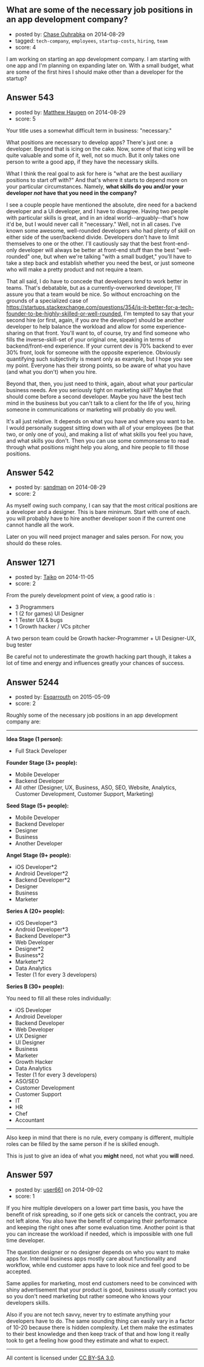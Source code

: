 ## What are some of the necessary job positions in an app development company?

- posted by: [Chase Ouhrabka](https://stackexchange.com/users/4956076/chase-ouhrabka) on 2014-08-29
- tagged: `tech-company`, `employees`, `startup-costs`, `hiring`, `team`
- score: 4

I am working on starting an app development company. I am starting with one app and I'm planning on expanding later on. With a small budget, what are some of the first hires I should make other than a developer for the startup?


## Answer 543

- posted by: [Matthew Haugen](https://stackexchange.com/users/1325646/matthew-haugen) on 2014-08-29
- score: 5

Your title uses a somewhat difficult term in business: "necessary."

What positions are necessary to develop apps? There's just one: a developer. Beyond that is icing on the cake. Now, some of that icing will be quite valuable and some of it, well, not so much. But it only takes one person to write a good app, if they have the necessary skills.

What I think the real goal to ask for here is "what are the best auxiliary positions to start off with?" And that's where it starts to depend more on your particular circumstances. Namely, **what skills do you and/or your developer *not* have that you need in the company?**

I see a couple people have mentioned the absolute, dire need for a backend developer and a UI developer, and I have to disagree. Having two people with particular skills is great, and in an ideal world--arguably--that's how it'd be, but I would never call it "necessary." Well, not in all cases. I've known some awesome, well-rounded developers who had plenty of skill on either side of the user/backend divide. Developers don't have to limit themselves to one or the other. I'll cautiously say that the best front-end-only developer will always be better at front-end stuff than the best "well-rounded" one, but when we're talking "with a small budget," you'll have to take a step back and establish whether you need the best, or just someone who will make a pretty product and not require a team.

That all said, I do have to concede that developers *tend* to work better in teams. That's debatable, but as a currently-overworked developer, I'll assure you that a team would be nice. So without encroaching on the grounds of a specialized case of https://startups.stackexchange.com/questions/354/is-it-better-for-a-tech-founder-to-be-highly-skilled-or-well-rounded, I'm tempted to say that your second hire (or first, again, if you *are* the developer) should be another developer to help balance the workload and allow for some experience-sharing on that front. You'll want to, of course, try and find someone who fills the inverse-skill-set of your original one, speaking in terms of backend/front-end experience. If your current dev is 70% backend to ever 30% front, look for someone with the opposite experience. Obviously quantifying such subjectivity is meant only as example, but I hope you see my point. Everyone has their strong points, so be aware of what you have (and what you don't) when you hire.

Beyond that, then, you just need to think, again, about what your particular business needs. Are you seriously tight on marketing skill? Maybe that should come before a second developer. Maybe you have the best tech mind in the business but you can't talk to a client for the life of you, hiring someone in communications or marketing will probably do you well.

It's all just relative. It depends on what you have and where you want to be. I would personally suggest sitting down with all of your employees (be that two, or only one of you), and making a list of what skills you feel you have, and what skills you don't. Then you can use some commonsense to read through what positions might help you along, and hire people to fill those positions.


## Answer 542

- posted by: [sandman](https://stackexchange.com/users/194597/sandman) on 2014-08-29
- score: 2

As myself owing such company, I can say that the most critical positions are a developer and a designer. This is bare minimum. Start with one of each. you will probably have to hire another developer soon if the current one cannot handle all the work. 

Later on you will need project manager and sales person. For now, you should do these roles. 




## Answer 1271

- posted by: [Taiko](https://stackexchange.com/users/334941/taiko) on 2014-11-05
- score: 2

From the purely development point of view, a good ratio is :

 - 3 Programmers
 - 1 (2 for games) UI Designer
 - 1 Tester UX & bugs
 - 1 Growth hacker / VCs pitcher


A two person team could be Growth hacker-Programmer + UI Designer-UX, bug tester


Be careful not to underestimate the growth hacking part though, it takes a lot of time and energy and influences greatly your chances of success.


## Answer 5244

- posted by: [Esqarrouth](https://stackexchange.com/users/3055586/esqarrouth) on 2015-05-09
- score: 2

Roughly some of the necessary job positions in an app development company are:


----------


**Idea Stage (1 person):**

 - Full Stack Developer

**Founder Stage (3+ people):** 

 - Mobile Developer  
 - Backend Developer  
 - All other (Designer, UX, Business, ASO, SEO, Website, Analytics, Customer Development, Customer Support, Marketing)

**Seed Stage (5+ people):**

 - Mobile Developer  
 - Backend Developer  
 - Designer  
 - Business  
 - Another Developer  

**Angel Stage (9+ people):**

 - iOS Developer*2    
 - Android Developer*2  
 - Backend Developer*2  
 - Designer  
 - Business  
 - Marketer  

**Series A (20+ people):**

 - iOS Developer*3  
 - Android Developer*3    
 - Backend Developer*3    
 - Web Developer  
 - Designer*2    
 - Business*2    
 - Marketer*2  
 - Data Analytics  
 - Tester (1 for every 3 developers)  

**Series B (30+ people):**

You need to fill all these roles individually:

 - iOS Developer  
 - Android Developer    
 - Backend Developer  
 - Web Developer  
 - UX Designer  
 - UI Designer  
 - Business    
 - Marketer  
 - Growth Hacker    
 - Data Analytics    
 - Tester (1 for every 3 developers)   
 - ASO/SEO  
 - Customer Development  
 - Customer Support   
 - IT  
 - HR  
 - Chef  
 - Accountant  

----------


Also keep in mind that there is no rule, every company is different, multiple roles can be filled by the same person if he is skilled enough. 

This is just to give an idea of what you **might** need, not what you **will** need.



## Answer 597

- posted by: [user661](https://stackexchange.com/users/4975715/user661) on 2014-09-02
- score: 1

If you hire multiple developers on a lower part time basis, you have the benefit of risk spreading, so if one gets sick or cancels the contract, you are not left alone. You also have the benefit of comparing their performance and keeping the right ones after some evaluation time. Another point is that you can increase the workload if needed, which is impossible with one full time developer.

The question designer or no designer depends on who you want to make apps for. Internal business apps mostly care about functionality and workflow, while end customer apps have to look nice and feel good to be accepted.

Same applies for marketing, most end customers need to be convinced with shiny advertisement that your product is good, business usually contact you so you don't need marketing but rather someone who knows your developers skills.

Also if you are not tech savvy, never try to estimate anything your developers have to do. The same sounding thing can easily vary in a factor of 10-20 because there is hidden complexity. Let them make the estimates to their best knowledge and then keep track of that and how long it really took to get a feeling how good they estimate and what to expect. 



---

All content is licensed under [CC BY-SA 3.0](https://creativecommons.org/licenses/by-sa/3.0/).
